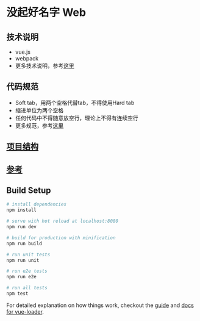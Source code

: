 # 没起好名字 Web

## 技术说明

* vue.js
* webpack
* 更多技术说明，参考[这里](./docs/built-with.md)

## 代码规范

* Soft tab，用两个空格代替tab，不得使用Hard tab
* 缩进单位为两个空格
* 任何代码中不得随意放空行，理论上不得有连续空行
* 更多规范，参考[这里](./docs/conventions.md)

## [项目结构](./docs/structures.md)

## [参考](./docs/references.md)


## Build Setup

``` bash
# install dependencies
npm install

# serve with hot reload at localhost:8080
npm run dev

# build for production with minification
npm run build

# run unit tests
npm run unit

# run e2e tests
npm run e2e

# run all tests
npm test
```

For detailed explanation on how things work, checkout the [guide](https://github.com/vuejs-templates/webpack#vue-webpack-boilerplate) and [docs for vue-loader](http://vuejs.github.io/vue-loader).
